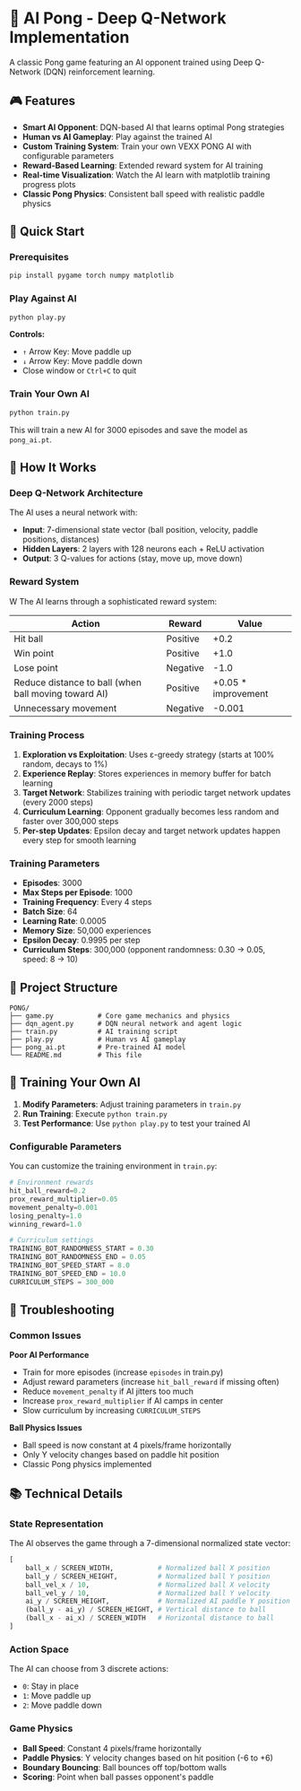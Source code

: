 # 🏓 AI Pong - Deep Q-Network Implementation

A classic Pong game featuring an AI opponent trained using Deep Q-Network (DQN) reinforcement learning.

## 🎮 Features

- **Smart AI Opponent**: DQN-based AI that learns optimal Pong strategies
- **Human vs AI Gameplay**: Play against the trained AI
- **Custom Training System**: Train your own VEXX PONG AI with configurable parameters
- **Reward-Based Learning**: Extended reward system for AI training
- **Real-time Visualization**: Watch the AI learn with matplotlib training progress plots
- **Classic Pong Physics**: Consistent ball speed with realistic paddle physics

## 🚀 Quick Start

### Prerequisites

```bash
pip install pygame torch numpy matplotlib
```

### Play Against AI

```bash
python play.py
```

**Controls:**
- `↑` Arrow Key: Move paddle up
- `↓` Arrow Key: Move paddle down
- Close window or `Ctrl+C` to quit

### Train Your Own AI

```bash
python train.py
```

This will train a new AI for 3000 episodes and save the model as `pong_ai.pt`.

## 🧠 How It Works

### Deep Q-Network Architecture

The AI uses a neural network with:
- **Input**: 7-dimensional state vector (ball position, velocity, paddle positions, distances)
- **Hidden Layers**: 2 layers with 128 neurons each + ReLU activation
- **Output**: 3 Q-values for actions (stay, move up, move down)

### Reward System
W
The AI learns through a sophisticated reward system:

| Action | Reward | Value |
|--------|--------|-------|
| Hit ball | Positive | +0.2 |
| Win point | Positive | +1.0 |
| Lose point | Negative | -1.0 |
| Reduce distance to ball (when ball moving toward AI) | Positive | +0.05 * improvement |
| Unnecessary movement | Negative | -0.001 |

### Training Process

1. **Exploration vs Exploitation**: Uses ε-greedy strategy (starts at 100% random, decays to 1%)
2. **Experience Replay**: Stores experiences in memory buffer for batch learning
3. **Target Network**: Stabilizes training with periodic target network updates (every 2000 steps)
4. **Curriculum Learning**: Opponent gradually becomes less random and faster over 300,000 steps
5. **Per-step Updates**: Epsilon decay and target network updates happen every step for smooth learning

### Training Parameters

- **Episodes**: 3000
- **Max Steps per Episode**: 1000
- **Training Frequency**: Every 4 steps
- **Batch Size**: 64
- **Learning Rate**: 0.0005
- **Memory Size**: 50,000 experiences
- **Epsilon Decay**: 0.9995 per step
- **Curriculum Steps**: 300,000 (opponent randomness: 0.30 → 0.05, speed: 8 → 10)

## 📁 Project Structure

```
PONG/
├── game.py           # Core game mechanics and physics
├── dqn_agent.py      # DQN neural network and agent logic
├── train.py          # AI training script
├── play.py           # Human vs AI gameplay
├── pong_ai.pt        # Pre-trained AI model
└── README.md         # This file
```

## 🎯 Training Your Own AI

1. **Modify Parameters**: Adjust training parameters in `train.py`
2. **Run Training**: Execute `python train.py`
3. **Test Performance**: Use `python play.py` to test your trained AI

### Configurable Parameters

You can customize the training environment in `train.py`:

```python
# Environment rewards
hit_ball_reward=0.2
prox_reward_multiplier=0.05
movement_penalty=0.001
losing_penalty=1.0
winning_reward=1.0

# Curriculum settings
TRAINING_BOT_RANDOMNESS_START = 0.30
TRAINING_BOT_RANDOMNESS_END = 0.05
TRAINING_BOT_SPEED_START = 8.0
TRAINING_BOT_SPEED_END = 10.0
CURRICULUM_STEPS = 300_000
```

## 🔧 Troubleshooting

### Common Issues

**Poor AI Performance**
- Train for more episodes (increase `episodes` in train.py)
- Adjust reward parameters (increase `hit_ball_reward` if missing often)
- Reduce `movement_penalty` if AI jitters too much
- Increase `prox_reward_multiplier` if AI camps in center
- Slow curriculum by increasing `CURRICULUM_STEPS`

**Ball Physics Issues**
- Ball speed is now constant at 4 pixels/frame horizontally
- Only Y velocity changes based on paddle hit position
- Classic Pong physics implemented

## 📚 Technical Details

### State Representation

The AI observes the game through a 7-dimensional normalized state vector:
```python
[
    ball_x / SCREEN_WIDTH,           # Normalized ball X position
    ball_y / SCREEN_HEIGHT,          # Normalized ball Y position  
    ball_vel_x / 10,                 # Normalized ball X velocity
    ball_vel_y / 10,                 # Normalized ball Y velocity
    ai_y / SCREEN_HEIGHT,            # Normalized AI paddle Y position
    (ball_y - ai_y) / SCREEN_HEIGHT, # Vertical distance to ball
    (ball_x - ai_x) / SCREEN_WIDTH   # Horizontal distance to ball
]
```

### Action Space

The AI can choose from 3 discrete actions:
- `0`: Stay in place
- `1`: Move paddle up
- `2`: Move paddle down

### Game Physics

- **Ball Speed**: Constant 4 pixels/frame horizontally
- **Paddle Physics**: Y velocity changes based on hit position (-6 to +6)
- **Boundary Bouncing**: Ball bounces off top/bottom walls
- **Scoring**: Point when ball passes opponent's paddle